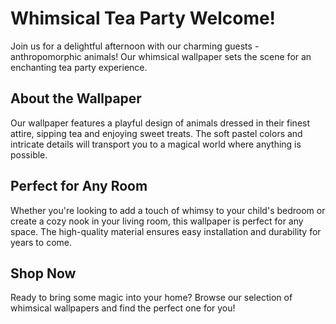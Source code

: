 <!--
Write me markdown content of website with wallpaper:

"A whimsical tea party with anthropomorphic animals"

The header of the page should not be copy of the text but rather a real content of the website which is using this wallpaper.
-->

<!--font:Dancing Script-->

# Whimsical Tea Party Welcome!

Join us for a delightful afternoon with our charming guests - anthropomorphic animals! Our whimsical wallpaper sets the scene for an enchanting tea party experience. 

## About the Wallpaper

Our wallpaper features a playful design of animals dressed in their finest attire, sipping tea and enjoying sweet treats. The soft pastel colors and intricate details will transport you to a magical world where anything is possible.

## Perfect for Any Room

Whether you're looking to add a touch of whimsy to your child's bedroom or create a cozy nook in your living room, this wallpaper is perfect for any space. The high-quality material ensures easy installation and durability for years to come.

## Shop Now

Ready to bring some magic into your home? Browse our selection of whimsical wallpapers and find the perfect one for you!
